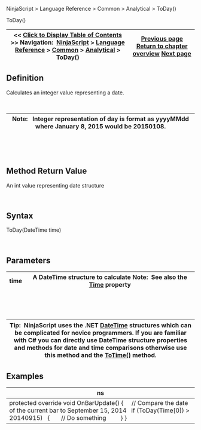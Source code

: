 ﻿


NinjaScript \> Language Reference \> Common \> Analytical \> ToDay()






















ToDay()







| \<\< [Click to Display Table of Contents](today.md) \>\> **Navigation:**     [NinjaScript](ninjascript.md) \> [Language Reference](language_reference_wip.md) \> [Common](common.md) \> [Analytical](market_data.md) \> ToDay() | [Previous page](ticksize.md) [Return to chapter overview](market_data.md) [Next page](totime.md) |
| --- | --- |











## Definition


Calculates an integer value representing a date.


 




| Note:   Integer representation of day is format as yyyyMMdd where January 8, 2015 would be 20150108\. |
| --- |



 


 


## Method Return Value


An int value representing date structure


 


## Syntax
ToDay(DateTime time)


 


## Parameters




| time | A DateTime structure to calculate Note:  See also the [Time](time.md) property |
| --- | --- |



 


 




| Tip:  NinjaScript uses the .NET [DateTime](http://msdn2.microsoft.com/en-us/library/system.datetime.aspx) structures which can be complicated for novice programmers. If you are familiar with C\# you can directly use DateTime structure properties and methods for date and time comparisons otherwise use this method and the [ToTime()](totime.md) method. |
| --- |



## 


## 


## Examples




| ns |
| --- |
| protected override void OnBarUpdate() {       // Compare the date of the current bar to September 15, 2014    if (ToDay(Time\[0]) \> 20140915)    {        // Do something          } } |









